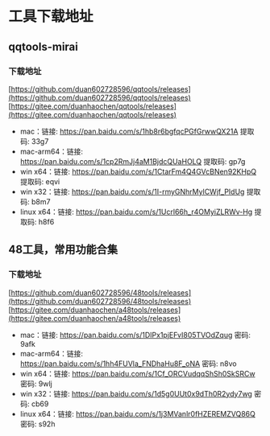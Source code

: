 # 工具下载地址

## qqtools-mirai

### 下载地址
[https://github.com/duan602728596/qqtools/releases](https://github.com/duan602728596/qqtools/releases)   
[https://gitee.com/duanhaochen/qqtools/releases](https://gitee.com/duanhaochen/qqtools/releases)
* mac：链接: https://pan.baidu.com/s/1hb8r6bgfqcPGfGrwwQX21A 提取码: 33g7
* mac-arm64：链接: https://pan.baidu.com/s/1cp2RmJj4aM1BjdcQUaHOLQ 提取码: gp7g
* win x64：链接: https://pan.baidu.com/s/1CtarFm4Q4GVcBNen92KHpQ 提取码: eqvi
* win x32：链接: https://pan.baidu.com/s/1I-rmyGNhrMylCWjf_PIdUg 提取码: b8m7
* linux x64：链接: https://pan.baidu.com/s/1Ucrl66h_r4OMyiZLRWv-Hg 提取码: h8f6

## 48工具，常用功能合集

### 下载地址
[https://github.com/duan602728596/48tools/releases](https://github.com/duan602728596/48tools/releases)   
[https://gitee.com/duanhaochen/a48tools/releases](https://gitee.com/duanhaochen/a48tools/releases)
* mac：链接: https://pan.baidu.com/s/1DIPx1pjEFvI805TVOdZqug  密码: 9afk
* mac-arm64：链接: https://pan.baidu.com/s/1hh4FUVla_FNDhaHu8F_oNA  密码: n8vo
* win x64：链接: https://pan.baidu.com/s/1Cf_ORCVudqqShSh0SkSRCw  密码: 9wlj
* win x32：链接: https://pan.baidu.com/s/1d5g0UUt0x9dTh0R2ydy7wg  密码: cb69
* linux x64：链接: https://pan.baidu.com/s/1j3MVanlr0fHZEREMZVQ86Q  密码: s92h
